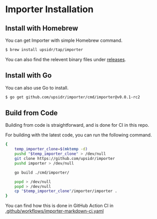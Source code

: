 # Importer Installation

## Install with Homebrew

<!-- == export: homebrew-install / begin == -->

You can get Importer with simple Homebrew command.

```bash
$ brew install upsidr/tap/importer
```

You can also find the relevent binary files under [releases](https://github.com/upsidr/importer/releases).

<!-- == export: homebrew-install / end == -->

## Install with Go

<!-- == export: go-get / begin == -->

You can also use Go to install.

```bash
$ go get github.com/upsidr/importer/cmd/importer@v0.0.1-rc2
```

<!-- == export: go-get / end == -->

## Build from Code

<!-- == export: build-from-code / begin == -->

Building from code is straightforward, and is done for CI in this repo.

For building with the latest code, you can run the following command.

```bash
{
    temp_importer_clone=$(mktemp -d)
    pushd "$temp_importer_clone" > /dev/null
    git clone https://github.com/upsidr/importer
    pushd importer > /dev/null

    go build ./cmd/importer/

    popd > /dev/null
    popd > /dev/null
    cp "$temp_importer_clone"/importer/importer .
}
```

You can find how this is done in GitHub Action CI in [.github/workflows/importer-markdown-ci.yaml](https://github.com/upsidr/importer/blob/main/.github/workflows/importer-markdown-ci.yaml)

<!-- == export: build-from-code / end == -->
